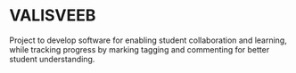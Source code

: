# VALISVEEB
Project to develop software for enabling student collaboration and learning, while tracking progress by marking tagging and commenting for better student understanding.
